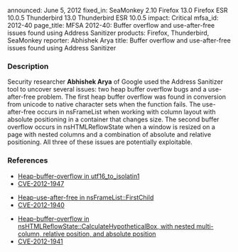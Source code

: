 announced: June 5, 2012
fixed_in: SeaMonkey 2.10
          Firefox 13.0
          Firefox ESR 10.0.5
          Thunderbird 13.0
          Thunderbird ESR 10.0.5
impact: Critical
mfsa_id: 2012-40
page_title: MFSA 2012-40: Buffer overflow and use-after-free issues found using Address Sanitizer
products: Firefox, Thunderbird, SeaMonkey
reporter: Abhishek Arya
title: Buffer overflow and use-after-free issues found using Address Sanitizer

<h3>Description</h3>

<p>Security researcher <strong>Abhishek Arya</strong> of Google used the Address
Sanitizer tool to uncover several issues: two heap buffer overflow bugs and a
use-after-free problem. The first heap buffer overflow was found in conversion
from unicode to native character sets when the function fails. The
use-after-free occurs in nsFrameList when working with column layout with
absolute positioning in a container that changes size. The second buffer
overflow occurs in nsHTMLReflowState when a window is resized on a page with
nested columns and a combination of absolute and relative positioning. All three
of these issues are potentially exploitable.
</p>


<h3>References</h3>

<ul>
  <li><a href="https://bugzilla.mozilla.org/show_bug.cgi?id=744541">
      Heap-buffer-overflow in utf16_to_isolatin1</a></li> 
  <li><a href="http://cve.mitre.org/cgi-bin/cvename.cgi?name=CVE-2012-1947" class="ex-ref">CVE-2012-1947</a></li>
</ul>

<ul>
  <li><a href="https://bugzilla.mozilla.org/show_bug.cgi?id=747688">
      Heap-use-after-free in nsFrameList::FirstChild</a></li>
  <li><a href="http://cve.mitre.org/cgi-bin/cvename.cgi?name=CVE-2012-1940" class="ex-ref">CVE-2012-1940</a></li>
</ul>

<ul>
  <li><a href="https://bugzilla.mozilla.org/show_bug.cgi?id=750066">
      Heap-buffer-overflow in nsHTMLReflowState::CalculateHypotheticalBox, with
nested multi-column,  relative position, and absolute position</a></li>
  <li><a href="http://cve.mitre.org/cgi-bin/cvename.cgi?name=CVE-2012-1941" class="ex-ref">CVE-2012-1941</a></li>
</ul>



